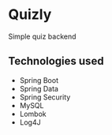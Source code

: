 # Quizly
Simple quiz backend

## Technologies used
* Spring Boot
* Spring Data
* Spring Security
* MySQL
* Lombok
* Log4J
